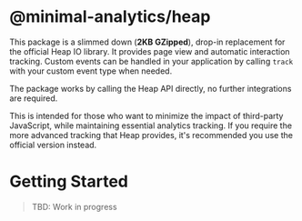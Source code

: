 # @minimal-analytics/heap

This package is a slimmed down (**2KB GZipped**), drop-in replacement for the official Heap IO library. It provides page view and automatic interaction tracking. Custom events can be handled in your application by calling `track` with your custom event type when needed.

The package works by calling the Heap API directly, no further integrations are required.

This is intended for those who want to minimize the impact of third-party JavaScript, while maintaining essential analytics tracking. If you require the more advanced tracking that Heap provides, it's recommended you use the official version instead.

# Getting Started

> TBD: Work in progress
